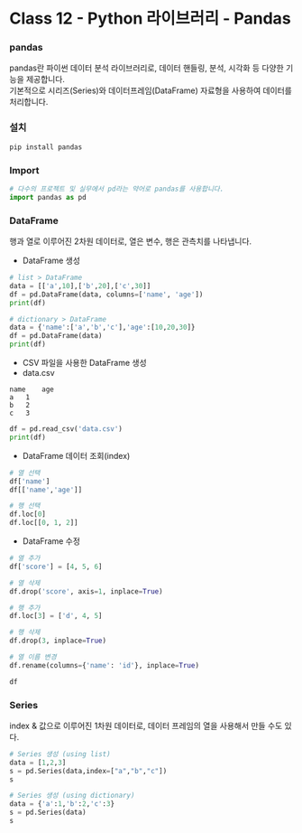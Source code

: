 # Class 12 - Python 라이브러리 - Pandas

### pandas
pandas란 파이썬 데이터 분석 라이브러리로, 데이터 핸들링, 분석, 시각화 등 다양한 기능을 제공합니다.  
기본적으로 시리즈(Series)와 데이터프레임(DataFrame) 자료형을 사용하여 데이터를 처리합니다.

### 설치
```py
pip install pandas
```

### Import
```py
# 다수의 프로젝트 및 실무에서 pd라는 약어로 pandas를 사용합니다.
import pandas as pd
```

### DataFrame
행과 열로 이루어진 2차원 데이터로, 열은 변수, 행은 관측치를 나타냅니다.

- DataFrame 생성
```py
# list > DataFrame
data = [['a',10],['b',20],['c',30]]
df = pd.DataFrame(data, columns=['name', 'age'])
print(df)

# dictionary > DataFrame
data = {'name':['a','b','c'],'age':[10,20,30]}
df = pd.DataFrame(data)
print(df)
```

- CSV 파일을 사용한 DataFrame 생성
- data.csv
```
name    age
a   1
b   2
c   3
```
```py
df = pd.read_csv('data.csv')
print(df)
```

- DataFrame 데이터 조회(index)
```py
# 열 선택
df['name']
df[['name','age']]

# 행 선택
df.loc[0]
df.loc[[0, 1, 2]]
```

- DataFrame 수정
```py
# 열 추가
df['score'] = [4, 5, 6]

# 열 삭제
df.drop('score', axis=1, inplace=True)

# 행 추가
df.loc[3] = ['d', 4, 5]

# 행 삭제
df.drop(3, inplace=True)

# 열 이름 변경
df.rename(columns={'name': 'id'}, inplace=True)

df
```

### Series
index & 값으로 이루어진 1차원 데이터로, 데이터 프레임의 열을 사용해서 만들 수도 있다.

```py
# Series 생성 (using list)
data = [1,2,3]
s = pd.Series(data,index=["a","b","c"])
s

# Series 생성 (using dictionary)
data = {'a':1,'b':2,'c':3}
s = pd.Series(data)
s
```

